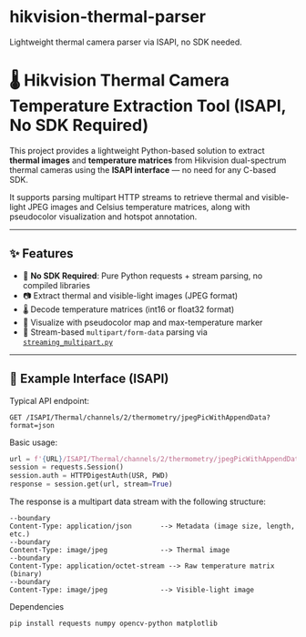 # hikvision-thermal-parser
Lightweight thermal camera parser via ISAPI, no SDK needed.

# 🌡️ Hikvision Thermal Camera Temperature Extraction Tool (ISAPI, No SDK Required)

This project provides a lightweight Python-based solution to extract **thermal images** and **temperature matrices** from Hikvision dual-spectrum thermal cameras using the **ISAPI interface** — no need for any C-based SDK.

It supports parsing multipart HTTP streams to retrieve thermal and visible-light JPEG images and Celsius temperature matrices, along with pseudocolor visualization and hotspot annotation.

---

## ✨ Features

- 🎯 **No SDK Required**: Pure Python requests + stream parsing, no compiled libraries
- 📷 Extract thermal and visible-light images (JPEG format)
- 🌡️ Decode temperature matrices (int16 or float32 format)
- 🎨 Visualize with pseudocolor map and max-temperature marker
- 🧱 Stream-based `multipart/form-data` parsing via [`streaming_multipart.py`](https://github.com/rckclmbr/streaming_multipart)

---

## 🔗 Example Interface (ISAPI)

Typical API endpoint:

```http
GET /ISAPI/Thermal/channels/2/thermometry/jpegPicWithAppendData?format=json
```

Basic usage:

```python
url = f'{URL}/ISAPI/Thermal/channels/2/thermometry/jpegPicWithAppendData?format=json'
session = requests.Session()
session.auth = HTTPDigestAuth(USR, PWD)
response = session.get(url, stream=True)
```


The response is a multipart data stream with the following structure:

```
--boundary
Content-Type: application/json       --> Metadata (image size, length, etc.)
--boundary
Content-Type: image/jpeg             --> Thermal image
--boundary
Content-Type: application/octet-stream --> Raw temperature matrix (binary)
--boundary
Content-Type: image/jpeg             --> Visible-light image
```

Dependencies

```
pip install requests numpy opencv-python matplotlib
```
